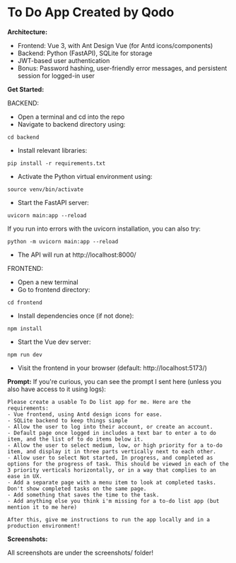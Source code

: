 # To Do App Created by Qodo

**Architecture:**
- Frontend: Vue 3, with Ant Design Vue (for Antd icons/components)
- Backend: Python (FastAPI), SQLite for storage
- JWT-based user authentication
- Bonus: Password hashing, user-friendly error messages, and persistent session for logged-in user

**Get Started:**

BACKEND:
- Open a terminal and cd into the repo
- Navigate to backend directory using:
```
cd backend
```
- Install relevant libraries:
```
pip install -r requirements.txt
```
- Activate the Python virtual environment using:
```
source venv/bin/activate
```
- Start the FastAPI server:
```
uvicorn main:app --reload
```
If you run into errors with the uvicorn installation, you can also try:
```
python -m uvicorn main:app --reload
```
- The API will run at http://localhost:8000/

FRONTEND:
- Open a new terminal
- Go to frontend directory:
```
cd frontend
```
- Install dependencies once (if not done):
```
npm install
```
- Start the Vue dev server:
```
npm run dev
```
- Visit the frontend in your browser (default: http://localhost:5173/)

**Prompt:**
If you're curious, you can see the prompt I sent here (unless you also have access to it using logs):
```
Please create a usable To Do list app for me. Here are the requirements:
- Vue frontend, using Antd design icons for ease.
- SQLite backend to keep things simple
- Allow the user to log into their account, or create an account.
- Default page once logged in includes a text bar to enter a to do item, and the list of to do items below it.
- Allow the user to select medium, low, or high priority for a to-do item, and display it in three parts vertically next to each other.
- Allow user to select Not started, In progress, and completed as options for the progress of task. This should be viewed in each of the 3 priority verticals horizontally, or in a way that complies to an ease in UX.
- Add a separate page with a menu item to look at completed tasks. Don't show completed tasks on the same page.
- Add something that saves the time to the task.
- Add anything else you think i'm missing for a to-do list app (but mention it to me here)

After this, give me instructions to run the app locally and in a production environment!
```


**Screenshots:**

All screenshots are under the screenshots/ folder!
